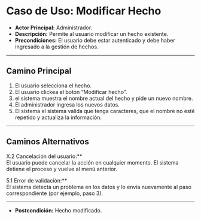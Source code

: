# Caso de Uso: Modificar Hecho

- **Actor Principal:** Administrador.
- **Descripción:** Permite al usuario modificar un hecho existente.
- **Precondiciones:** El usuario debe estar autenticado y debe haber ingresado a la gestión de hechos.

---

## Camino Principal

1. El usuario selecciona el hecho.
2. El usuario clickea el botón “Modificar hecho”.
3. el sistema muestra el nombre actual del hecho y pide un nuevo nombre.
4. El administrador ingresa los nuevos datos.
5. El sistema  el sistema valida que tenga caracteres, que el nombre no esté repetido y actualiza la información.

---

## Caminos Alternativos

X.2 Cancelación del usuario:**  
  El usuario puede cancelar la acción en cualquier momento. El sistema detiene el proceso y vuelve al menú anterior.

5.1 Error de validación:**  
  El sistema detecta un problema en los datos y lo envía nuevamente al paso correspondiente (por ejemplo, paso 3).

---

- **Postcondición:** Hecho modificado.

